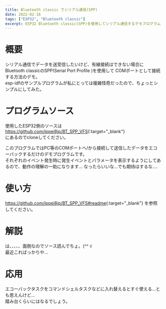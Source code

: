 ```yaml
---
title: Bluetooth classic でシリアル通信(SPP)
date: 2022-02-16
tags: ["ESP32", "Bluetooth classic"]
excerpt: ESP32 Bluetooth classic(SPP)を使用してシリアル通信するデモプログラム
---
```

# 概要

シリアル通信でデータを送受信したいけど、有線接続はできない場合にBluetooth classicのSPP(Serial Port Profile )を使用して
COMポートとして接続する方法のデモ。  
esp-idfのサンプルプログラムが私にとっては複雑怪奇だったので、ちょっとシンプルにしてみた。


# プログラムソース
使用したESP32側のソースは<https://github.com/ippei8jp/BT_SPP_VFS>{:target="_blank"}  
にあるのでcloneしてください。  

このプログラムではPC等のCOMポートへ/から接続して送信したデータをエコーバックするだけのデモプログラムです。  
それぞれのイベント発生時に発生イベントとパラメータを表示するようにしてあるので、動作の理解の一助になります...
なったらいいな...でも期待はするな....  

# 使い方
<https://github.com/ippei8jp/BT_SPP_VFS#readme>{:target="_blank"} を参照してください。  


# 解説
は、、、、、面倒なのでソース読んでちょ。(^^ゞ   
最近こればっかりや...  

# 応用
エコーバックタスクをコマンドシェルタスクなどに入れ替えるとすぐ使える...とも思えんけど...  
踏み台くらいにはなるでしょう。  


